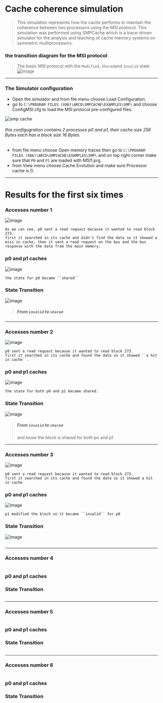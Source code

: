 # Cache coherence simulation

> This simulation represents how the cache performs to maintain the coherence between two processors using the MSI protocol.
This simulation was performed using SMPCache which is a trace-driven simulator for the analysis and teaching of cache memory systems on symmetric multiprocessors.

### the transition diagram for the MSI protocol

> The basic MSI protocol with the ``Modified``, ``Shared``and ``Invalid`` state
![image](https://user-images.githubusercontent.com/113125527/218504967-3afdf9e9-509f-472e-8563-8854e8c96295.png)
------

### The Simulator configuration
* Open the simulator and from file menu choose Load Configuration.
* go to ``C:\PROGRAM FILES (X86)\ARCO\SMPCACHE\EXAMPLES\SMP\`` and choose ConfigMSI.cfg to load the MSI protocol pre-configured files.

![smp cache](https://user-images.githubusercontent.com/113125527/218513044-63a18c91-cbf3-44a0-9d85-d61275a1165f.jpg)
###### *this configugration contains 2 processes p0 and p1, their cache size 256 Bytes each has a block size 16 Bytes.*
* from file menu choose Open memory traces then go to ``C:\PROGRAM FILES (X86)\ARCO\SMPCACHE\EXAMPLES\SMP\`` and on top right corner make sure that ``P0`` and ``P1`` are loaded with MSI1.prg.
*  from View menu choose Cache Evolution and make sure Processor cache is 0.
------

# Results **for the first six times**

### **Accesses number 1**

![image](https://user-images.githubusercontent.com/113125527/218518016-7903c182-dfae-4d27-8f31-3f0a1df370fc.png)

```
As we can see, p0 sent a read requast because it wanted to read block 273.
first it searched in its cache and didn't find the data so it showed a miss in cache, then it sent a read request on the bus and the bus response with the data from the main memory.
```
### **p0 and p1 caches**
![image](https://user-images.githubusercontent.com/113125527/218720473-cd696ad8-cc20-4984-8208-d9a09f9d6165.png)
```
the state for p0 became ``shared``
```

### **State Transition**

![image](https://user-images.githubusercontent.com/113125527/218522167-b98926ca-7635-4503-8cb6-074ec680e8eb.png)
> ##### From ``invalid`` to ``shared``

------

### **Accesses number 2**
![image](https://user-images.githubusercontent.com/113125527/218524547-6c85eac3-24b8-4df8-a16b-41da35766f60.png)

```
p0 sent a read requast because it wanted to read block 273.
first it searched in its cache and found the data so it showed ``a hit in cache``.
```
### **p0 and p1 caches**
![image](https://user-images.githubusercontent.com/113125527/218721889-a7df51dd-a82c-4e8b-81f1-f06e84ca27a8.png)
```
the state for both p0 and p1 became shared.
```
### **State Transition**

![image](https://user-images.githubusercontent.com/113125527/218525033-e8aaa731-eeb5-4eeb-a7a7-58d6fb9c65d4.png)
> ##### From ``invalid`` to ``shared`` 
> and know the block is shared for both po and p1

------

### **Accesses number 3**
![image](https://user-images.githubusercontent.com/113125527/218525993-1de5ecd1-7648-47ef-bef2-0a3d12334a8e.png)

 ```
p0 sent a read requast because it wanted to read block 273.
first it searched in its cache and found the data so it showed a hit in cache
 ```
### **p0 and p1 caches**
![image](https://user-images.githubusercontent.com/113125527/218722279-93e66f88-d923-474f-a19e-9e5945668d49.png)
``` 
p1 modified the bloch so it became ``invalid`` for p0
```
### **State Transition**
![image](https://user-images.githubusercontent.com/113125527/218526459-831841c5-8155-4b8a-8921-b9ed6b63aa3d.png)

``` 
```
------

### **Accesses number 4**

 ```

 ```
### **p0 and p1 caches**

### **State Transition**


``` 
```
------

### **Accesses number 5**

 ```

 ```
### **p0 and p1 caches**

### **State Transition**


``` 
```
------

### **Accesses number 6**

 ```

 ```
### **p0 and p1 caches**

### **State Transition**


``` 
```
